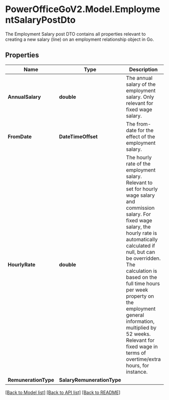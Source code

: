 # PowerOfficeGoV2.Model.EmploymentSalaryPostDto
The Employment Salary post DTO contains all properties relevant to creating a new salary (line) on an employment relationship object in Go.

## Properties

Name | Type | Description | Notes
------------ | ------------- | ------------- | -------------
**AnnualSalary** | **double** | The annual salary of the employment salary.  Only relevant for fixed wage salary. | [optional] 
**FromDate** | **DateTimeOffset** | The from-date for the effect of the employment salary. | 
**HourlyRate** | **double** | The hourly rate of the employment salary.  Relevant to set for hourly wage salary and commission salary.  For fixed wage salary, the hourly rate is automatically calculated if null, but can be overridden.  The calculation is based on the full time hours per week property on the employment general information, multiplied by 52 weeks.  Relevant for fixed wage in terms of overtime/extra hours, for instance. | [optional] 
**RemunerationType** | **SalaryRemunerationType** |  | 

[[Back to Model list]](../../README.md#documentation-for-models) [[Back to API list]](../../README.md#documentation-for-api-endpoints) [[Back to README]](../../README.md)

